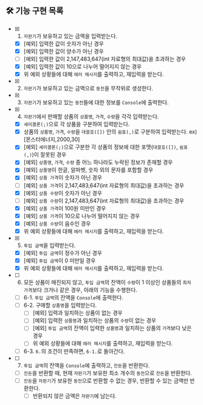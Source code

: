 ## 🛠 기능 구현 목록

- [x] 1. `자판기`가 보유하고 있는 금액을 입력받는다.
    - [x] [예외] 입력한 값이 숫자가 아닌 경우
    - [x] [예외] 입력한 값이 양수가 아닌 경우
    - [ ] [예외] 입력한 값이 2,147,483,647(int 자료형의 최대값)을 초과하는 경우
    - [x] [예외] 입력한 값이 10으로 나누어 떨어지지 않는 경우
    - [x] 위 예외 상황들에 대해 `에러 메시지`를 출력하고, 재입력을 받는다.
- [x] 2. `자판기`가 보유하고 있는 금액으로 `동전`을 무작위로 생성한다.
- [x] 3. `자판기`가 보유하고 있는 `동전`들에 대한 정보를 `Console`에 출력한다.
- [x] 4. `자판기`에서 판매할 상품의 `상품명`, `가격`, `수량`을 각각 입력받는다.
    - [x] `세미콜론(;)`으로 각 상품을 구분하여 입력받는다.
    - [x] 상품의 `상품명`, `가격`, `수량`을 `대괄호([])` 안의 `쉼표(,)`로 구분하여 입력받는다. ex) [몬스터에너지,2000,30]
    - [x] [예외] `세미콜론(;)`으로 구분한 각 상품의 정보에 대한 포맷(`대괄호([])`, `쉼표(,)`)이 잘못된 경우
    - [x] [예외] `상품명`, `가격`, `수량` 중 어느 하나라도 누락된 정보가 존재할 경우
    - [x] [예외] `상품명`이 한글, 알파벳, 숫자 외의 문자를 포함할 경우
    - [x] [예외] `상품 가격`이 숫자가 아닌 경우
    - [ ] [예외] `상품 가격`이 2,147,483,647(int 자료형의 최대값)을 초과하는 경우
    - [x] [예외] `상품 수량`이 숫자가 아닌 경우
    - [ ] [예외] `상품 수량`이 2,147,483,647(int 자료형의 최대값)을 초과하는 경우
    - [x] [예외] `상품 가격`이 100원 미만인 경우
    - [x] [예외] `상품 가격`이 10으로 나누어 떨어지지 않는 경우
    - [x] [예외] `상품 수량`이 음수인 경우
    - [x] 위 예외 상황들에 대해 `에러 메시지`를 출력하고, 재입력을 받는다.
- [x] 5. `투입 금액`을 입력받는다.
    - [x] [예외] `투입 금액`이 정수가 아닌 경우
    - [x] [예외] `투입 금액`이 0 미만일 경우
    - [x] 위 예외 상황들에 대해 `에러 메시지`를 출력하고, 재입력을 받는다.
- [ ] 6. 모든 상품이 매진되지 않고, `투입 금액`의 잔액이 `수량`이 1 이상인 상품들의 `최저 가격`보다 크거나 같은 경우, 아래의 기능을 수행한다.
    - [ ] 6-1. `투입 금액`의 잔액을 `Console`에 출력한다.
    - [ ] 6-2. 구매할 `상품명`을 입력받는다.
        - [ ] [예외] 입력과 일치하는 상품이 없는 경우
        - [ ] [예외] 입력한 `상품명`과 일치하는 상품의 `수량`이 없는 경우
        - [ ] [예외] `투입 금액`의 잔액이 입력한 `상품명`과 일치하는 상품의 `가격`보다 낮은 경우
        - [ ] 위 예외 상황들에 대해 `에러 메시지`를 출력하고, 재입력을 받는다.
    - [ ] 6-3. `6.`의 조건이 만족하면, `6-1.`로 돌아간다.
- [ ] 7. `투입 금액`의 잔액을 `Console`에 출력하고, `잔돈`을 반환한다.
    - [ ] `잔돈`을 반환할 때, 현재 `자판기`가 보유한 최소 개수의 `동전`으로 `잔돈`을 반환한다.
    - [ ] `잔돈`을 `자판기`가 보유한 `동전`으로 반환할 수 없는 경우, 반환할 수 있는 금액만 반환한다.
        - [ ] 반환되지 않은 금액은 `자판기`에 남는다.
